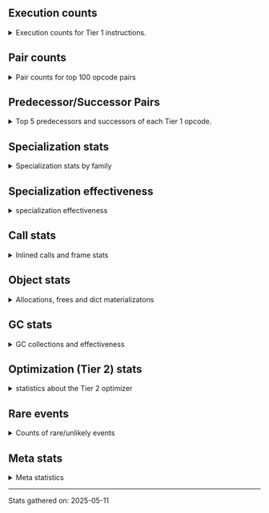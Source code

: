 ## Execution counts

<details>
<summary> Execution counts for Tier 1 instructions. </summary>


The "miss ratio" column shows the percentage of times the instruction
executed that it deoptimized. When this happens, the base unspecialized
instruction is not counted.

<table>
<thead>
<tr>
<th align="left">Name</th>
<th align="right">Base Count</th>
<th align="right">Head Count</th>
<th align="right">Change</th>
</tr>
</thead>
<tbody>
<tr>
<td align="left">STORE_DEREF</td>
<td align="right">1,658,940</td>
<td align="right">114,440</td>
<td align="right">-93.1%</td>
</tr>
<tr>
<td align="left">FOR_ITER_RANGE</td>
<td align="right">30,891,900</td>
<td align="right">2,598,460</td>
<td align="right">-91.6%</td>
</tr>
<tr>
<td align="left">STORE_FAST_LOAD_FAST</td>
<td align="right">2,167,980</td>
<td align="right">201,260</td>
<td align="right">-90.7%</td>
</tr>
<tr>
<td align="left">LIST_APPEND</td>
<td align="right">2,158,080</td>
<td align="right">203,520</td>
<td align="right">-90.6%</td>
</tr>
<tr>
<td align="left">POP_JUMP_IF_TRUE</td>
<td align="right">21,399,420</td>
<td align="right">3,045,600</td>
<td align="right">-85.8%</td>
</tr>
<tr>
<td align="left">CALL_BUILTIN_FAST_WITH_KEYWORDS</td>
<td align="right">1,436,160</td>
<td align="right">223,760</td>
<td align="right">-84.4%</td>
</tr>
<tr>
<td align="left">RETURN_GENERATOR</td>
<td align="right">1,436,220</td>
<td align="right">223,820</td>
<td align="right">-84.4%</td>
</tr>
<tr>
<td align="left">COPY_FREE_VARS</td>
<td align="right">1,436,220</td>
<td align="right">223,820</td>
<td align="right">-84.4%</td>
</tr>
<tr>
<td align="left">SET_FUNCTION_ATTRIBUTE</td>
<td align="right">1,436,220</td>
<td align="right">223,820</td>
<td align="right">-84.4%</td>
</tr>
<tr>
<td align="left">MAKE_FUNCTION</td>
<td align="right">1,436,280</td>
<td align="right">223,880</td>
<td align="right">-84.4%</td>
</tr>
<tr>
<td align="left">BINARY_OP_SUBSCR_LIST_SLICE</td>
<td align="right">2,356,800</td>
<td align="right">371,500</td>
<td align="right">-84.2%</td>
</tr>
<tr>
<td align="left">LOAD_CONST_MORTAL</td>
<td align="right">3,845,940</td>
<td align="right">648,240</td>
<td align="right">-83.1%</td>
</tr>
<tr>
<td align="left">CALL_LEN</td>
<td align="right">35,207,040</td>
<td align="right">8,075,920</td>
<td align="right">-77.1%</td>
</tr>
<tr>
<td align="left">TO_BOOL_BOOL</td>
<td align="right">32,763,900</td>
<td align="right">7,621,220</td>
<td align="right">-76.7%</td>
</tr>
<tr>
<td align="left">LOAD_GLOBAL_BUILTIN</td>
<td align="right">38,777,340</td>
<td align="right">9,333,100</td>
<td align="right">-75.9%</td>
</tr>
<tr>
<td align="left">LOAD_ATTR_METHOD_WITH_VALUES</td>
<td align="right">34,465,080</td>
<td align="right">8,915,460</td>
<td align="right">-74.1%</td>
</tr>
<tr>
<td align="left">CALL_PY_EXACT_ARGS</td>
<td align="right">36,265,260</td>
<td align="right">9,453,300</td>
<td align="right">-73.9%</td>
</tr>
<tr>
<td align="left">BUILD_TUPLE</td>
<td align="right">1,781,880</td>
<td align="right">514,120</td>
<td align="right">-71.1%</td>
</tr>
<tr>
<td align="left">LOAD_ATTR_INSTANCE_VALUE</td>
<td align="right">69,635,760</td>
<td align="right">20,796,280</td>
<td align="right">-70.1%</td>
</tr>
<tr>
<td align="left">BINARY_OP_SUBSCR_LIST_INT</td>
<td align="right">74,944,320</td>
<td align="right">23,808,460</td>
<td align="right">-68.2%</td>
</tr>
<tr>
<td align="left">COMPARE_OP_INT</td>
<td align="right">53,496,000</td>
<td align="right">17,869,780</td>
<td align="right">-66.6%</td>
</tr>
<tr>
<td align="left">COPY</td>
<td align="right">6,593,280</td>
<td align="right">2,203,800</td>
<td align="right">-66.6%</td>
</tr>
<tr>
<td align="left">BINARY_OP_SUBTRACT_INT</td>
<td align="right">3,312,000</td>
<td align="right">1,117,260</td>
<td align="right">-66.3%</td>
</tr>
<tr>
<td align="left">STORE_SUBSCR_LIST_INT</td>
<td align="right">3,476,160</td>
<td align="right">1,281,420</td>
<td align="right">-63.1%</td>
</tr>
<tr>
<td align="left">LOAD_FAST_BORROW</td>
<td align="right">244,876,260</td>
<td align="right">93,140,340</td>
<td align="right">-62.0%</td>
</tr>
<tr>
<td align="left">SWAP</td>
<td align="right">7,183,680</td>
<td align="right">2,794,200</td>
<td align="right">-61.1%</td>
</tr>
<tr>
<td align="left">RETURN_VALUE</td>
<td align="right">43,827,360</td>
<td align="right">18,415,380</td>
<td align="right">-58.0%</td>
</tr>
<tr>
<td align="left">CALL_BUILTIN_CLASS</td>
<td align="right">2,094,780</td>
<td align="right">994,060</td>
<td align="right">-52.5%</td>
</tr>
<tr>
<td align="left">STORE_FAST</td>
<td align="right">99,094,200</td>
<td align="right">50,207,780</td>
<td align="right">-49.3%</td>
</tr>
<tr>
<td align="left">LOAD_FAST_BORROW_LOAD_FAST_BORROW</td>
<td align="right">25,611,180</td>
<td align="right">14,285,940</td>
<td align="right">-44.2%</td>
</tr>
<tr>
<td align="left">LOAD_SMALL_INT</td>
<td align="right">88,636,860</td>
<td align="right">52,963,080</td>
<td align="right">-40.2%</td>
</tr>
<tr>
<td align="left">POP_JUMP_IF_FALSE</td>
<td align="right">71,785,080</td>
<td align="right">44,324,720</td>
<td align="right">-38.3%</td>
</tr>
<tr>
<td align="left">RESUME_CHECK</td>
<td align="right">70,878,540</td>
<td align="right">45,278,980</td>
<td align="right">-36.1%</td>
</tr>
<tr>
<td align="left">CALL_LIST_APPEND</td>
<td align="right">448,320</td>
<td align="right">296,180</td>
<td align="right">-33.9%</td>
</tr>
<tr>
<td align="left">POP_ITER</td>
<td align="right">5,435,700</td>
<td align="right">3,760,360</td>
<td align="right">-30.8%</td>
</tr>
<tr>
<td align="left">LOAD_CONST_IMMORTAL</td>
<td align="right">6,481,680</td>
<td align="right">4,537,440</td>
<td align="right">-30.0%</td>
</tr>
<tr>
<td align="left">LOAD_DEREF</td>
<td align="right">37,844,280</td>
<td align="right">27,981,380</td>
<td align="right">-26.1%</td>
</tr>
<tr>
<td align="left">GET_ITER</td>
<td align="right">5,714,040</td>
<td align="right">4,227,840</td>
<td align="right">-26.0%</td>
</tr>
<tr>
<td align="left">BINARY_OP_SUBSCR_TUPLE_INT</td>
<td align="right">205,500</td>
<td align="right">155,560</td>
<td align="right">-24.3%</td>
</tr>
<tr>
<td align="left">MAKE_CELL</td>
<td align="right">207,420</td>
<td align="right">157,480</td>
<td align="right">-24.1%</td>
</tr>
<tr>
<td align="left">CONTAINS_OP</td>
<td align="right">36,382,380</td>
<td align="right">28,025,540</td>
<td align="right">-23.0%</td>
</tr>
<tr>
<td align="left">CONTAINS_OP_DICT</td>
<td align="right">109,440</td>
<td align="right">88,140</td>
<td align="right">-19.5%</td>
</tr>
<tr>
<td align="left">LOAD_ATTR_METHOD_NO_DICT</td>
<td align="right">874,260</td>
<td align="right">707,560</td>
<td align="right">-19.1%</td>
</tr>
<tr>
<td align="left">FOR_ITER_LIST</td>
<td align="right">42,578,280</td>
<td align="right">34,725,540</td>
<td align="right">-18.4%</td>
</tr>
<tr>
<td align="left">BINARY_OP_SUBSCR_DICT</td>
<td align="right">98,940</td>
<td align="right">84,080</td>
<td align="right">-15.0%</td>
</tr>
<tr>
<td align="left">BINARY_OP_ADD_INT</td>
<td align="right">7,922,880</td>
<td align="right">6,799,740</td>
<td align="right">-14.2%</td>
</tr>
<tr>
<td align="left">POP_JUMP_IF_NOT_NONE</td>
<td align="right">523,260</td>
<td align="right">473,320</td>
<td align="right">-9.5%</td>
</tr>
<tr>
<td align="left">CALL_METHOD_DESCRIPTOR_O</td>
<td align="right">418,680</td>
<td align="right">404,120</td>
<td align="right">-3.5%</td>
</tr>
<tr>
<td align="left">LOAD_GLOBAL_MODULE</td>
<td align="right">7,041,180</td>
<td align="right">6,959,880</td>
<td align="right">-1.2%</td>
</tr>
<tr>
<td align="left">POP_TOP</td>
<td align="right">29,638,740</td>
<td align="right">29,609,620</td>
<td align="right">-0.1%</td>
</tr>
<tr>
<td align="left">JUMP_BACKWARD_NO_JIT</td>
<td align="right">68,010,600</td>
<td align="right"></td>
<td align="right"></td>
</tr>
<tr>
<td align="left">INTERPRETER_EXIT</td>
<td align="right">28,723,560</td>
<td align="right">28,723,560</td>
<td align="right">0.0%</td>
</tr>
<tr>
<td align="left">YIELD_VALUE</td>
<td align="right">27,287,340</td>
<td align="right">27,287,340</td>
<td align="right">0.0%</td>
</tr>
<tr>
<td align="left">BINARY_OP_SUBSCR_GETITEM</td>
<td align="right">6,934,080</td>
<td align="right">6,934,080</td>
<td align="right">0.0%</td>
</tr>
<tr>
<td align="left">JUMP_FORWARD</td>
<td align="right">6,243,900</td>
<td align="right">6,243,900</td>
<td align="right">0.0%</td>
</tr>
<tr>
<td align="left">EXTENDED_ARG</td>
<td align="right">3,382,080</td>
<td align="right">3,382,080</td>
<td align="right">0.0%</td>
</tr>
<tr>
<td align="left">BUILD_LIST</td>
<td align="right">763,260</td>
<td align="right">763,260</td>
<td align="right">0.0%</td>
</tr>
<tr>
<td align="left">STORE_ATTR_INSTANCE_VALUE</td>
<td align="right">708,480</td>
<td align="right">708,480</td>
<td align="right">0.0%</td>
</tr>
<tr>
<td align="left">EXIT_INIT_CHECK</td>
<td align="right">236,160</td>
<td align="right">236,160</td>
<td align="right">0.0%</td>
</tr>
<tr>
<td align="left">CALL_ALLOC_AND_ENTER_INIT</td>
<td align="right">236,160</td>
<td align="right">236,160</td>
<td align="right">0.0%</td>
</tr>
<tr>
<td align="left">LOAD_FAST</td>
<td align="right">215,160</td>
<td align="right">215,160</td>
<td align="right">0.0%</td>
</tr>
<tr>
<td align="left">LOAD_ATTR_CLASS</td>
<td align="right">188,220</td>
<td align="right">188,220</td>
<td align="right">0.0%</td>
</tr>
<tr>
<td align="left">LOAD_FAST_AND_CLEAR</td>
<td align="right">156,480</td>
<td align="right">156,480</td>
<td align="right">0.0%</td>
</tr>
<tr>
<td align="left">CALL_PY_GENERAL</td>
<td align="right">154,620</td>
<td align="right">154,620</td>
<td align="right">0.0%</td>
</tr>
<tr>
<td align="left">STORE_FAST_STORE_FAST</td>
<td align="right">124,920</td>
<td align="right">124,920</td>
<td align="right">0.0%</td>
</tr>
<tr>
<td align="left">UNPACK_SEQUENCE_TWO_TUPLE</td>
<td align="right">124,920</td>
<td align="right">124,920</td>
<td align="right">0.0%</td>
</tr>
<tr>
<td align="left">COMPARE_OP_STR</td>
<td align="right">36,540</td>
<td align="right">36,540</td>
<td align="right">0.0%</td>
</tr>
<tr>
<td align="left">BINARY_OP_SUBSCR_STR_INT</td>
<td align="right">36,480</td>
<td align="right">36,480</td>
<td align="right">0.0%</td>
</tr>
<tr>
<td align="left">CALL_KW_NON_PY</td>
<td align="right">27,840</td>
<td align="right">27,840</td>
<td align="right">0.0%</td>
</tr>
<tr>
<td align="left">BINARY_OP</td>
<td align="right">25,260</td>
<td align="right">25,260</td>
<td align="right">0.0%</td>
</tr>
<tr>
<td align="left">BINARY_SLICE</td>
<td align="right">23,040</td>
<td align="right">23,040</td>
<td align="right">0.0%</td>
</tr>
<tr>
<td align="left">STORE_SUBSCR_DICT</td>
<td align="right">18,240</td>
<td align="right">18,240</td>
<td align="right">0.0%</td>
</tr>
<tr>
<td align="left">CALL_STR_1</td>
<td align="right">11,520</td>
<td align="right">11,520</td>
<td align="right">0.0%</td>
</tr>
<tr>
<td align="left">BINARY_OP_MULTIPLY_INT</td>
<td align="right">7,680</td>
<td align="right">7,680</td>
<td align="right">0.0%</td>
</tr>
<tr>
<td align="left">CALL_METHOD_DESCRIPTOR_FAST</td>
<td align="right">6,180</td>
<td align="right">6,180</td>
<td align="right">0.0%</td>
</tr>
<tr>
<td align="left">PUSH_NULL</td>
<td align="right">1,560</td>
<td align="right">1,560</td>
<td align="right">0.0%</td>
</tr>
<tr>
<td align="left">CALL_NON_PY_GENERAL</td>
<td align="right">1,320</td>
<td align="right">1,320</td>
<td align="right">0.0%</td>
</tr>
<tr>
<td align="left">LOAD_ATTR_MODULE</td>
<td align="right">1,260</td>
<td align="right">1,260</td>
<td align="right">0.0%</td>
</tr>
<tr>
<td align="left">CALL_METHOD_DESCRIPTOR_FAST_WITH_KEYWORDS</td>
<td align="right">1,020</td>
<td align="right">1,020</td>
<td align="right">0.0%</td>
</tr>
<tr>
<td align="left">CALL_METHOD_DESCRIPTOR_NOARGS</td>
<td align="right">1,020</td>
<td align="right">1,020</td>
<td align="right">0.0%</td>
</tr>
<tr>
<td align="left">BUILD_MAP</td>
<td align="right">960</td>
<td align="right">960</td>
<td align="right">0.0%</td>
</tr>
<tr>
<td align="left">CALL_KW_PY</td>
<td align="right">960</td>
<td align="right">960</td>
<td align="right">0.0%</td>
</tr>
<tr>
<td align="left">LOAD_ATTR_METHOD_LAZY_DICT</td>
<td align="right">960</td>
<td align="right">960</td>
<td align="right">0.0%</td>
</tr>
<tr>
<td align="left">LOAD_ATTR</td>
<td align="right">420</td>
<td align="right">420</td>
<td align="right">0.0%</td>
</tr>
<tr>
<td align="left">CALL</td>
<td align="right">380</td>
<td align="right">380</td>
<td align="right">0.0%</td>
</tr>
<tr>
<td align="left">LOAD_GLOBAL</td>
<td align="right">200</td>
<td align="right">200</td>
<td align="right">0.0%</td>
</tr>
<tr>
<td align="left">CALL_FUNCTION_EX</td>
<td align="right">120</td>
<td align="right">120</td>
<td align="right">0.0%</td>
</tr>
<tr>
<td align="left">TO_BOOL</td>
<td align="right">100</td>
<td align="right">100</td>
<td align="right">0.0%</td>
</tr>
<tr>
<td align="left">NOP</td>
<td align="right">60</td>
<td align="right">60</td>
<td align="right">0.0%</td>
</tr>
<tr>
<td align="left">CALL_INTRINSIC_1</td>
<td align="right">60</td>
<td align="right">60</td>
<td align="right">0.0%</td>
</tr>
<tr>
<td align="left">FOR_ITER</td>
<td align="right">60</td>
<td align="right">60</td>
<td align="right">0.0%</td>
</tr>
<tr>
<td align="left">IS_OP</td>
<td align="right">60</td>
<td align="right">60</td>
<td align="right">0.0%</td>
</tr>
<tr>
<td align="left">LIST_EXTEND</td>
<td align="right">60</td>
<td align="right">60</td>
<td align="right">0.0%</td>
</tr>
<tr>
<td align="left">LOAD_FAST_CHECK</td>
<td align="right">60</td>
<td align="right">60</td>
<td align="right">0.0%</td>
</tr>
<tr>
<td align="left">LOAD_FAST_LOAD_FAST</td>
<td align="right">60</td>
<td align="right">60</td>
<td align="right">0.0%</td>
</tr>
<tr>
<td align="left">BINARY_OP_SUBTRACT_FLOAT</td>
<td align="right">60</td>
<td align="right">60</td>
<td align="right">0.0%</td>
</tr>
<tr>
<td align="left">UNPACK_SEQUENCE</td>
<td align="right">40</td>
<td align="right">40</td>
<td align="right">0.0%</td>
</tr>
<tr>
<td align="left">COMPARE_OP</td>
<td align="right">20</td>
<td align="right">20</td>
<td align="right">0.0%</td>
</tr>
<tr>
<td align="left">JUMP_BACKWARD_JIT</td>
<td align="right"></td>
<td align="right">33,264,360</td>
<td align="right"></td>
</tr>
<tr>
<td align="left">ENTER_EXECUTOR</td>
<td align="right"></td>
<td align="right">4,853,700</td>
<td align="right"></td>
</tr>
<tr>
<td align="left">NOT_TAKEN</td>
<td align="right"></td>
<td align="right">1,415,200</td>
<td align="right"></td>
</tr>
</tbody>
</table>


</details>

## Pair counts

<details>
<summary> Pair counts for top 100 opcode pairs </summary>


Pairs of specialized operations that deoptimize and are then followed by
the corresponding unspecialized instruction are not counted as pairs.

Not included in comparative output.


</details>

## Predecessor/Successor Pairs

<details>
<summary> Top 5 predecessors and successors of each Tier 1 opcode. </summary>


This does not include the unspecialized instructions that occur after a
specialized instruction deoptimizes.

Not included in comparative output.


</details>

## Specialization stats

<details>
<summary> Specialization stats by family </summary>

### BINARY_OP

<details>
<summary> specialization stats for BINARY_OP family </summary>

<table>
<thead>
<tr>
<th align="left">Kind</th>
<th align="right">Base Count</th>
<th align="right">Base Ratio</th>
<th align="right">Head Count</th>
<th align="right">Head Ratio</th>
<th align="right">Change</th>
</tr>
</thead>
<tbody>
<tr>
<td align="left">
hit
<details>
<summary>ⓘ</summary>

Specialized instructions that complete.
</details>
</td>
<td align="right">170,763,060</td>
<td align="right">100.0%</td>
<td align="right">63,123,360</td>
<td align="right">100.0%</td>
<td align="right">-63.0%</td>
</tr>
<tr>
<td align="left">
deferred
<details>
<summary>ⓘ</summary>

Lists the number of "deferred" (i.e. not specialized) instructions executed.
</details>
</td>
<td align="right">24,960</td>
<td align="right">0.0%</td>
<td align="right">24,960</td>
<td align="right">0.0%</td>
<td align="right">0.0%</td>
</tr>
</tbody>
</table>

<table>
<thead>
<tr>
<th align="left">Success</th>
<th align="right">Base Count</th>
<th align="right">Base Ratio</th>
<th align="right">Head Count</th>
<th align="right">Head Ratio</th>
<th align="right">Change</th>
</tr>
</thead>
<tbody>
<tr>
<td align="left">Success</td>
<td align="right">60</td>
<td align="right">20.0%</td>
<td align="right">60</td>
<td align="right">20.0%</td>
<td align="right">0.0%</td>
</tr>
<tr>
<td align="left">Failure</td>
<td align="right">240</td>
<td align="right">80.0%</td>
<td align="right">240</td>
<td align="right">80.0%</td>
<td align="right">0.0%</td>
</tr>
</tbody>
</table>

<table>
<thead>
<tr>
<th align="left">Failure kind</th>
<th align="right">Base Count</th>
<th align="right">Base Ratio</th>
<th align="right">Head Count</th>
<th align="right">Head Ratio</th>
<th align="right">Change</th>
</tr>
</thead>
<tbody>
<tr>
<td align="left">multiply different types</td>
<td align="right">160</td>
<td align="right">66.7%</td>
<td align="right">160</td>
<td align="right">66.7%</td>
<td align="right">0.0%</td>
</tr>
<tr>
<td align="left">remainder</td>
<td align="right">80</td>
<td align="right">33.3%</td>
<td align="right">80</td>
<td align="right">33.3%</td>
<td align="right">0.0%</td>
</tr>
</tbody>
</table>


</details>

### BINARY_SLICE

<details>
<summary> specialization stats for BINARY_SLICE family </summary>

<table>
<thead>
<tr>
<th align="left">Kind</th>
<th align="right">Base Count</th>
<th align="right">Base Ratio</th>
<th align="right">Head Count</th>
<th align="right">Head Ratio</th>
<th align="right">Change</th>
</tr>
</thead>
<tbody>
<tr>
<td align="left">
deferred
<details>
<summary>ⓘ</summary>

Lists the number of "deferred" (i.e. not specialized) instructions executed.
</details>
</td>
<td align="right">23,040</td>
<td align="right">100.0%</td>
<td align="right">23,040</td>
<td align="right">100.0%</td>
<td align="right">0.0%</td>
</tr>
</tbody>
</table>


</details>

### CALL

<details>
<summary> specialization stats for CALL family </summary>

<table>
<thead>
<tr>
<th align="left">Kind</th>
<th align="right">Base Count</th>
<th align="right">Base Ratio</th>
<th align="right">Head Count</th>
<th align="right">Head Ratio</th>
<th align="right">Change</th>
</tr>
</thead>
<tbody>
<tr>
<td align="left">
hit
<details>
<summary>ⓘ</summary>

Specialized instructions that complete.
</details>
</td>
<td align="right">76,126,140</td>
<td align="right">100.0%</td>
<td align="right">19,703,240</td>
<td align="right">100.0%</td>
<td align="right">-74.1%</td>
</tr>
</tbody>
</table>

<table>
<thead>
<tr>
<th align="left">Success</th>
<th align="right">Base Count</th>
<th align="right">Base Ratio</th>
<th align="right">Head Count</th>
<th align="right">Head Ratio</th>
<th align="right">Change</th>
</tr>
</thead>
<tbody>
<tr>
<td align="left">Success</td>
<td align="right">380</td>
<td align="right">100.0%</td>
<td align="right">380</td>
<td align="right">100.0%</td>
<td align="right">0.0%</td>
</tr>
<tr>
<td align="left">Failure</td>
<td align="right">0</td>
<td align="right">0.0%</td>
<td align="right">0</td>
<td align="right">0.0%</td>
<td align="right"></td>
</tr>
</tbody>
</table>


</details>

### COMPARE_OP

<details>
<summary> specialization stats for COMPARE_OP family </summary>

<table>
<thead>
<tr>
<th align="left">Kind</th>
<th align="right">Base Count</th>
<th align="right">Base Ratio</th>
<th align="right">Head Count</th>
<th align="right">Head Ratio</th>
<th align="right">Change</th>
</tr>
</thead>
<tbody>
<tr>
<td align="left">
hit
<details>
<summary>ⓘ</summary>

Specialized instructions that complete.
</details>
</td>
<td align="right">53,532,540</td>
<td align="right">100.0%</td>
<td align="right">17,906,320</td>
<td align="right">100.0%</td>
<td align="right">-66.6%</td>
</tr>
</tbody>
</table>

<table>
<thead>
<tr>
<th align="left">Success</th>
<th align="right">Base Count</th>
<th align="right">Base Ratio</th>
<th align="right">Head Count</th>
<th align="right">Head Ratio</th>
<th align="right">Change</th>
</tr>
</thead>
<tbody>
<tr>
<td align="left">Success</td>
<td align="right">20</td>
<td align="right">100.0%</td>
<td align="right">20</td>
<td align="right">100.0%</td>
<td align="right">0.0%</td>
</tr>
<tr>
<td align="left">Failure</td>
<td align="right">0</td>
<td align="right">0.0%</td>
<td align="right">0</td>
<td align="right">0.0%</td>
<td align="right"></td>
</tr>
</tbody>
</table>


</details>

### CONTAINS_OP

<details>
<summary> specialization stats for CONTAINS_OP family </summary>

<table>
<thead>
<tr>
<th align="left">Kind</th>
<th align="right">Base Count</th>
<th align="right">Base Ratio</th>
<th align="right">Head Count</th>
<th align="right">Head Ratio</th>
<th align="right">Change</th>
</tr>
</thead>
<tbody>
<tr>
<td align="left">
deferred
<details>
<summary>ⓘ</summary>

Lists the number of "deferred" (i.e. not specialized) instructions executed.
</details>
</td>
<td align="right">36,373,440</td>
<td align="right">99.7%</td>
<td align="right">28,018,660</td>
<td align="right">99.7%</td>
<td align="right">-23.0%</td>
</tr>
<tr>
<td align="left">
hit
<details>
<summary>ⓘ</summary>

Specialized instructions that complete.
</details>
</td>
<td align="right">109,440</td>
<td align="right">0.3%</td>
<td align="right">88,140</td>
<td align="right">0.3%</td>
<td align="right">-19.5%</td>
</tr>
</tbody>
</table>

<table>
<thead>
<tr>
<th align="left">Success</th>
<th align="right">Base Count</th>
<th align="right">Base Ratio</th>
<th align="right">Head Count</th>
<th align="right">Head Ratio</th>
<th align="right">Change</th>
</tr>
</thead>
<tbody>
<tr>
<td align="left">Failure</td>
<td align="right">8,940</td>
<td align="right">100.0%</td>
<td align="right">6,880</td>
<td align="right">100.0%</td>
<td align="right">-23.0%</td>
</tr>
<tr>
<td align="left">Success</td>
<td align="right">0</td>
<td align="right">0.0%</td>
<td align="right">0</td>
<td align="right">0.0%</td>
<td align="right"></td>
</tr>
</tbody>
</table>

<table>
<thead>
<tr>
<th align="left">Failure kind</th>
<th align="right">Base Count</th>
<th align="right">Base Ratio</th>
<th align="right">Head Count</th>
<th align="right">Head Ratio</th>
<th align="right">Change</th>
</tr>
</thead>
<tbody>
<tr>
<td align="left">list</td>
<td align="right">8,940</td>
<td align="right">100.0%</td>
<td align="right">6,880</td>
<td align="right">100.0%</td>
<td align="right">-23.0%</td>
</tr>
</tbody>
</table>


</details>

### FOR_ITER

<details>
<summary> specialization stats for FOR_ITER family </summary>

<table>
<thead>
<tr>
<th align="left">Kind</th>
<th align="right">Base Count</th>
<th align="right">Base Ratio</th>
<th align="right">Head Count</th>
<th align="right">Head Ratio</th>
<th align="right">Change</th>
</tr>
</thead>
<tbody>
<tr>
<td align="left">
hit
<details>
<summary>ⓘ</summary>

Specialized instructions that complete.
</details>
</td>
<td align="right">73,368,420</td>
<td align="right">99.9%</td>
<td align="right">37,222,240</td>
<td align="right">99.7%</td>
<td align="right">-49.3%</td>
</tr>
<tr>
<td align="left">
deferred
<details>
<summary>ⓘ</summary>

Lists the number of "deferred" (i.e. not specialized) instructions executed.
</details>
</td>
<td align="right">60</td>
<td align="right">0.0%</td>
<td align="right">60</td>
<td align="right">0.0%</td>
<td align="right">0.0%</td>
</tr>
<tr>
<td align="left">
miss
<details>
<summary>ⓘ</summary>

Specialized instructions that deopt.
</details>
</td>
<td align="right">101,760</td>
<td align="right">0.1%</td>
<td align="right">101,760</td>
<td align="right">0.3%</td>
<td align="right">0.0%</td>
</tr>
</tbody>
</table>

<table>
<thead>
<tr>
<th align="left">Success</th>
<th align="right">Base Count</th>
<th align="right">Base Ratio</th>
<th align="right">Head Count</th>
<th align="right">Head Ratio</th>
<th align="right">Change</th>
</tr>
</thead>
<tbody>
<tr>
<td align="left">Success</td>
<td align="right">1,920</td>
<td align="right">100.0%</td>
<td align="right">1,920</td>
<td align="right">100.0%</td>
<td align="right">0.0%</td>
</tr>
<tr>
<td align="left">Failure</td>
<td align="right">0</td>
<td align="right">0.0%</td>
<td align="right">0</td>
<td align="right">0.0%</td>
<td align="right"></td>
</tr>
</tbody>
</table>


</details>

### GET_ITER

<details>
<summary> specialization stats for GET_ITER family </summary>

<table>
<thead>
<tr>
<th align="left">Failure kind</th>
<th align="right">Base Count</th>
<th align="right">Base Ratio</th>
<th align="right">Head Count</th>
<th align="right">Head Ratio</th>
<th align="right">Change</th>
</tr>
</thead>
<tbody>
<tr>
<td align="left">list</td>
<td align="right">3,569,340</td>
<td align="right">3,569,340 / 0 !!</td>
<td align="right">3,569,340</td>
<td align="right">3,569,340 / 0 !!</td>
<td align="right">0.0%</td>
</tr>
<tr>
<td align="left">other</td>
<td align="right">1,988,220</td>
<td align="right">1,988,220 / 0 !!</td>
<td align="right">1,988,220</td>
<td align="right">1,988,220 / 0 !!</td>
<td align="right">0.0%</td>
</tr>
<tr>
<td align="left">self</td>
<td align="right">156,480</td>
<td align="right">156,480 / 0 !!</td>
<td align="right">156,480</td>
<td align="right">156,480 / 0 !!</td>
<td align="right">0.0%</td>
</tr>
</tbody>
</table>


</details>

### LOAD_ATTR

<details>
<summary> specialization stats for LOAD_ATTR family </summary>

<table>
<thead>
<tr>
<th align="left">Kind</th>
<th align="right">Base Count</th>
<th align="right">Base Ratio</th>
<th align="right">Head Count</th>
<th align="right">Head Ratio</th>
<th align="right">Change</th>
</tr>
</thead>
<tbody>
<tr>
<td align="left">
hit
<details>
<summary>ⓘ</summary>

Specialized instructions that complete.
</details>
</td>
<td align="right">105,165,540</td>
<td align="right">100.0%</td>
<td align="right">30,609,740</td>
<td align="right">100.0%</td>
<td align="right">-70.9%</td>
</tr>
<tr>
<td align="left">
deferred
<details>
<summary>ⓘ</summary>

Lists the number of "deferred" (i.e. not specialized) instructions executed.
</details>
</td>
<td align="right">60</td>
<td align="right">0.0%</td>
<td align="right">60</td>
<td align="right">0.0%</td>
<td align="right">0.0%</td>
</tr>
</tbody>
</table>

<table>
<thead>
<tr>
<th align="left">Success</th>
<th align="right">Base Count</th>
<th align="right">Base Ratio</th>
<th align="right">Head Count</th>
<th align="right">Head Ratio</th>
<th align="right">Change</th>
</tr>
</thead>
<tbody>
<tr>
<td align="left">Success</td>
<td align="right">340</td>
<td align="right">94.4%</td>
<td align="right">340</td>
<td align="right">94.4%</td>
<td align="right">0.0%</td>
</tr>
<tr>
<td align="left">Failure</td>
<td align="right">20</td>
<td align="right">5.6%</td>
<td align="right">20</td>
<td align="right">5.6%</td>
<td align="right">0.0%</td>
</tr>
</tbody>
</table>


</details>

### LOAD_GLOBAL

<details>
<summary> specialization stats for LOAD_GLOBAL family </summary>

<table>
<thead>
<tr>
<th align="left">Kind</th>
<th align="right">Base Count</th>
<th align="right">Base Ratio</th>
<th align="right">Head Count</th>
<th align="right">Head Ratio</th>
<th align="right">Change</th>
</tr>
</thead>
<tbody>
<tr>
<td align="left">
hit
<details>
<summary>ⓘ</summary>

Specialized instructions that complete.
</details>
</td>
<td align="right">45,818,520</td>
<td align="right">100.0%</td>
<td align="right">16,292,980</td>
<td align="right">100.0%</td>
<td align="right">-64.4%</td>
</tr>
</tbody>
</table>

<table>
<thead>
<tr>
<th align="left">Success</th>
<th align="right">Base Count</th>
<th align="right">Base Ratio</th>
<th align="right">Head Count</th>
<th align="right">Head Ratio</th>
<th align="right">Change</th>
</tr>
</thead>
<tbody>
<tr>
<td align="left">Success</td>
<td align="right">200</td>
<td align="right">100.0%</td>
<td align="right">200</td>
<td align="right">100.0%</td>
<td align="right">0.0%</td>
</tr>
<tr>
<td align="left">Failure</td>
<td align="right">0</td>
<td align="right">0.0%</td>
<td align="right">0</td>
<td align="right">0.0%</td>
<td align="right"></td>
</tr>
</tbody>
</table>


</details>

### STORE_ATTR

<details>
<summary> specialization stats for STORE_ATTR family </summary>

<table>
<thead>
<tr>
<th align="left">Kind</th>
<th align="right">Base Count</th>
<th align="right">Base Ratio</th>
<th align="right">Head Count</th>
<th align="right">Head Ratio</th>
<th align="right">Change</th>
</tr>
</thead>
<tbody>
<tr>
<td align="left">
hit
<details>
<summary>ⓘ</summary>

Specialized instructions that complete.
</details>
</td>
<td align="right">708,480</td>
<td align="right">100.0%</td>
<td align="right">708,480</td>
<td align="right">100.0%</td>
<td align="right">0.0%</td>
</tr>
</tbody>
</table>


</details>

### STORE_SUBSCR

<details>
<summary> specialization stats for STORE_SUBSCR family </summary>

<table>
<thead>
<tr>
<th align="left">Kind</th>
<th align="right">Base Count</th>
<th align="right">Base Ratio</th>
<th align="right">Head Count</th>
<th align="right">Head Ratio</th>
<th align="right">Change</th>
</tr>
</thead>
<tbody>
<tr>
<td align="left">
hit
<details>
<summary>ⓘ</summary>

Specialized instructions that complete.
</details>
</td>
<td align="right">3,494,400</td>
<td align="right">100.0%</td>
<td align="right">1,299,660</td>
<td align="right">100.0%</td>
<td align="right">-62.8%</td>
</tr>
</tbody>
</table>


</details>

### TO_BOOL

<details>
<summary> specialization stats for TO_BOOL family </summary>

<table>
<thead>
<tr>
<th align="left">Kind</th>
<th align="right">Base Count</th>
<th align="right">Base Ratio</th>
<th align="right">Head Count</th>
<th align="right">Head Ratio</th>
<th align="right">Change</th>
</tr>
</thead>
<tbody>
<tr>
<td align="left">
hit
<details>
<summary>ⓘ</summary>

Specialized instructions that complete.
</details>
</td>
<td align="right">32,763,900</td>
<td align="right">100.0%</td>
<td align="right">7,621,220</td>
<td align="right">100.0%</td>
<td align="right">-76.7%</td>
</tr>
<tr>
<td align="left">
deferred
<details>
<summary>ⓘ</summary>

Lists the number of "deferred" (i.e. not specialized) instructions executed.
</details>
</td>
<td align="right">60</td>
<td align="right">0.0%</td>
<td align="right">60</td>
<td align="right">0.0%</td>
<td align="right">0.0%</td>
</tr>
</tbody>
</table>

<table>
<thead>
<tr>
<th align="left">Success</th>
<th align="right">Base Count</th>
<th align="right">Base Ratio</th>
<th align="right">Head Count</th>
<th align="right">Head Ratio</th>
<th align="right">Change</th>
</tr>
</thead>
<tbody>
<tr>
<td align="left">Success</td>
<td align="right">20</td>
<td align="right">50.0%</td>
<td align="right">20</td>
<td align="right">50.0%</td>
<td align="right">0.0%</td>
</tr>
<tr>
<td align="left">Failure</td>
<td align="right">20</td>
<td align="right">50.0%</td>
<td align="right">20</td>
<td align="right">50.0%</td>
<td align="right">0.0%</td>
</tr>
</tbody>
</table>

<table>
<thead>
<tr>
<th align="left">Failure kind</th>
<th align="right">Base Count</th>
<th align="right">Base Ratio</th>
<th align="right">Head Count</th>
<th align="right">Head Ratio</th>
<th align="right">Change</th>
</tr>
</thead>
<tbody>
<tr>
<td align="left">sequence</td>
<td align="right">20</td>
<td align="right">100.0%</td>
<td align="right">20</td>
<td align="right">100.0%</td>
<td align="right">0.0%</td>
</tr>
</tbody>
</table>


</details>

### UNPACK_SEQUENCE

<details>
<summary> specialization stats for UNPACK_SEQUENCE family </summary>

<table>
<thead>
<tr>
<th align="left">Kind</th>
<th align="right">Base Count</th>
<th align="right">Base Ratio</th>
<th align="right">Head Count</th>
<th align="right">Head Ratio</th>
<th align="right">Change</th>
</tr>
</thead>
<tbody>
<tr>
<td align="left">
hit
<details>
<summary>ⓘ</summary>

Specialized instructions that complete.
</details>
</td>
<td align="right">124,920</td>
<td align="right">100.0%</td>
<td align="right">124,920</td>
<td align="right">100.0%</td>
<td align="right">0.0%</td>
</tr>
</tbody>
</table>

<table>
<thead>
<tr>
<th align="left">Success</th>
<th align="right">Base Count</th>
<th align="right">Base Ratio</th>
<th align="right">Head Count</th>
<th align="right">Head Ratio</th>
<th align="right">Change</th>
</tr>
</thead>
<tbody>
<tr>
<td align="left">Success</td>
<td align="right">40</td>
<td align="right">100.0%</td>
<td align="right">40</td>
<td align="right">100.0%</td>
<td align="right">0.0%</td>
</tr>
<tr>
<td align="left">Failure</td>
<td align="right">0</td>
<td align="right">0.0%</td>
<td align="right">0</td>
<td align="right">0.0%</td>
<td align="right"></td>
</tr>
</tbody>
</table>


</details>


</details>

## Specialization effectiveness

<details>
<summary> specialization effectiveness </summary>


All entries are execution counts. Should add up to the total number of
Tier 1 instructions executed.

<table>
<thead>
<tr>
<th align="left">Instructions</th>
<th align="right">Base Count</th>
<th align="right">Base Ratio</th>
<th align="right">Head Count</th>
<th align="right">Head Ratio</th>
<th align="right">Change</th>
</tr>
</thead>
<tbody>
<tr>
<td align="left">
Specialized hits
<details>
<summary>ⓘ</summary>

Specialized instructions, e.g. `LOAD_ATTR_MODULE` that complete.
</details>
</td>
<td align="right">636,432,540</td>
<td align="right">44.1%</td>
<td align="right">254,805,600</td>
<td align="right">36.1%</td>
<td align="right">-60.0%</td>
</tr>
<tr>
<td align="left">
Basic
<details>
<summary>ⓘ</summary>

Instructions that are not and cannot be specialized, e.g. `LOAD_FAST`.
</details>
</td>
<td align="right">763,304,400</td>
<td align="right">52.9%</td>
<td align="right">418,696,440</td>
<td align="right">59.3%</td>
<td align="right">-45.1%</td>
</tr>
<tr>
<td align="left">
Not specialized
<details>
<summary>ⓘ</summary>

Instructions that could be specialized but aren't, e.g. `LOAD_ATTR`, `BINARY_SLICE`.
</details>
</td>
<td align="right">42,145,940</td>
<td align="right">2.9%</td>
<td align="right">32,302,900</td>
<td align="right">4.6%</td>
<td align="right">-23.4%</td>
</tr>
<tr>
<td align="left">
Specialized misses
<details>
<summary>ⓘ</summary>

Specialized instructions, e.g. `LOAD_ATTR_MODULE` that deopt.
</details>
</td>
<td align="right">101,760</td>
<td align="right">0.0%</td>
<td align="right">101,760</td>
<td align="right">0.0%</td>
<td align="right">0.0%</td>
</tr>
</tbody>
</table>

### Deferred by instruction

<details>
<summary> Breakdown of deferred (not specialized) instruction counts by family </summary>

<table>
<thead>
<tr>
<th align="left">Name</th>
<th align="right">Base Count</th>
<th align="right">Base Ratio</th>
<th align="right">Head Count</th>
<th align="right">Head Ratio</th>
<th align="right">Change</th>
</tr>
</thead>
<tbody>
<tr>
<td align="left">CONTAINS_OP</td>
<td align="right">36,373,440</td>
<td align="right">99.9%</td>
<td align="right">28,018,660</td>
<td align="right">99.8%</td>
<td align="right">-23.0%</td>
</tr>
<tr>
<td align="left">BINARY_OP</td>
<td align="right">24,960</td>
<td align="right">0.1%</td>
<td align="right">24,960</td>
<td align="right">0.1%</td>
<td align="right">0.0%</td>
</tr>
<tr>
<td align="left">BINARY_SLICE</td>
<td align="right">23,040</td>
<td align="right">0.1%</td>
<td align="right">23,040</td>
<td align="right">0.1%</td>
<td align="right">0.0%</td>
</tr>
<tr>
<td align="left">TO_BOOL</td>
<td align="right">60</td>
<td align="right">0.0%</td>
<td align="right">60</td>
<td align="right">0.0%</td>
<td align="right">0.0%</td>
</tr>
<tr>
<td align="left">FOR_ITER</td>
<td align="right">60</td>
<td align="right">0.0%</td>
<td align="right">60</td>
<td align="right">0.0%</td>
<td align="right">0.0%</td>
</tr>
<tr>
<td align="left">LOAD_ATTR</td>
<td align="right">60</td>
<td align="right">0.0%</td>
<td align="right">60</td>
<td align="right">0.0%</td>
<td align="right">0.0%</td>
</tr>
<tr>
<td align="left">STORE_SLICE</td>
<td align="right">0</td>
<td align="right">0.0%</td>
<td align="right">0</td>
<td align="right">0.0%</td>
<td align="right"></td>
</tr>
<tr>
<td align="left">GET_ITER</td>
<td align="right">0</td>
<td align="right">0.0%</td>
<td align="right">0</td>
<td align="right">0.0%</td>
<td align="right"></td>
</tr>
<tr>
<td align="left">CACHE</td>
<td align="right">0</td>
<td align="right">0.0%</td>
<td align="right">0</td>
<td align="right">0.0%</td>
<td align="right"></td>
</tr>
<tr>
<td align="left">CALL_FUNCTION_EX</td>
<td align="right">0</td>
<td align="right">0.0%</td>
<td align="right">0</td>
<td align="right">0.0%</td>
<td align="right"></td>
</tr>
</tbody>
</table>


</details>

### Misses by instruction

<details>
<summary> Breakdown of misses (specialized deopts) instruction counts by family </summary>

<table>
<thead>
<tr>
<th align="left">Name</th>
<th align="right">Base Count</th>
<th align="right">Base Ratio</th>
<th align="right">Head Count</th>
<th align="right">Head Ratio</th>
<th align="right">Change</th>
</tr>
</thead>
<tbody>
<tr>
<td align="left">FOR_ITER_LIST</td>
<td align="right">50,880</td>
<td align="right">50.0%</td>
<td align="right">50,880</td>
<td align="right">50.0%</td>
<td align="right">0.0%</td>
</tr>
<tr>
<td align="left">FOR_ITER_RANGE</td>
<td align="right">50,880</td>
<td align="right">50.0%</td>
<td align="right">50,880</td>
<td align="right">50.0%</td>
<td align="right">0.0%</td>
</tr>
<tr>
<td align="left">CACHE</td>
<td align="right">0</td>
<td align="right">0.0%</td>
<td align="right">0</td>
<td align="right">0.0%</td>
<td align="right"></td>
</tr>
<tr>
<td align="left">CALL_FUNCTION_EX</td>
<td align="right">0</td>
<td align="right">0.0%</td>
<td align="right">0</td>
<td align="right">0.0%</td>
<td align="right"></td>
</tr>
<tr>
<td align="left">EXIT_INIT_CHECK</td>
<td align="right">0</td>
<td align="right">0.0%</td>
<td align="right">0</td>
<td align="right">0.0%</td>
<td align="right"></td>
</tr>
<tr>
<td align="left">INTERPRETER_EXIT</td>
<td align="right">0</td>
<td align="right">0.0%</td>
<td align="right">0</td>
<td align="right">0.0%</td>
<td align="right"></td>
</tr>
<tr>
<td align="left">MAKE_FUNCTION</td>
<td align="right">0</td>
<td align="right">0.0%</td>
<td align="right">0</td>
<td align="right">0.0%</td>
<td align="right"></td>
</tr>
<tr>
<td align="left">NOP</td>
<td align="right">0</td>
<td align="right">0.0%</td>
<td align="right">0</td>
<td align="right">0.0%</td>
<td align="right"></td>
</tr>
<tr>
<td align="left">POP_ITER</td>
<td align="right">0</td>
<td align="right">0.0%</td>
<td align="right">0</td>
<td align="right">0.0%</td>
<td align="right"></td>
</tr>
<tr>
<td align="left">POP_TOP</td>
<td align="right">0</td>
<td align="right">0.0%</td>
<td align="right"></td>
<td align="right"></td>
<td align="right"></td>
</tr>
<tr>
<td align="left">NOT_TAKEN</td>
<td align="right"></td>
<td align="right"></td>
<td align="right">0</td>
<td align="right">0.0%</td>
<td align="right"></td>
</tr>
</tbody>
</table>


</details>


</details>

## Call stats

<details>
<summary> Inlined calls and frame stats </summary>


This shows what fraction of calls to Python functions are inlined (i.e.
not having a call at the C level) and for those that are not, where the
call comes from.  The various categories overlap.

Also includes the count of frame objects created.

<table>
<thead>
<tr>
<th align="left"></th>
<th align="right">Base Count</th>
<th align="right">Base Ratio</th>
<th align="right">Head Count</th>
<th align="right">Head Ratio</th>
<th align="right">Change</th>
</tr>
</thead>
<tbody>
<tr>
<td align="left">Calls to PyEval_EvalDefault</td>
<td align="right">28,723,620</td>
<td align="right">39.7%</td>
<td align="right">28,723,620</td>
<td align="right">39.7%</td>
<td align="right">0.0%</td>
</tr>
<tr>
<td align="left">Calls to Python functions inlined</td>
<td align="right">43,591,140</td>
<td align="right">60.3%</td>
<td align="right">43,591,140</td>
<td align="right">60.3%</td>
<td align="right">0.0%</td>
</tr>
<tr>
<td align="left">Calls via PyEval_EvalFrame (total)</td>
<td align="right">28,723,620</td>
<td align="right">39.7%</td>
<td align="right">28,723,620</td>
<td align="right">39.7%</td>
<td align="right">0.0%</td>
</tr>
<tr>
<td align="left">Calls via PyEval_EvalFrame (vector)</td>
<td align="right">60</td>
<td align="right">0.0%</td>
<td align="right">60</td>
<td align="right">0.0%</td>
<td align="right">0.0%</td>
</tr>
<tr>
<td align="left">Calls via PyEval_EvalFrame (generator)</td>
<td align="right">28,723,560</td>
<td align="right">39.7%</td>
<td align="right">28,723,560</td>
<td align="right">39.7%</td>
<td align="right">0.0%</td>
</tr>
<tr>
<td align="left">Calls via PyEval_EvalFrame (legacy)</td>
<td align="right">0</td>
<td align="right">0.0%</td>
<td align="right">0</td>
<td align="right">0.0%</td>
<td align="right"></td>
</tr>
<tr>
<td align="left">Calls via PyEval_EvalFrame (function vectorcall)</td>
<td align="right">60</td>
<td align="right">0.0%</td>
<td align="right">60</td>
<td align="right">0.0%</td>
<td align="right">0.0%</td>
</tr>
<tr>
<td align="left">Calls via PyEval_EvalFrame (build class)</td>
<td align="right">0</td>
<td align="right">0.0%</td>
<td align="right">0</td>
<td align="right">0.0%</td>
<td align="right"></td>
</tr>
<tr>
<td align="left">Calls via PyEval_EvalFrame (slot)</td>
<td align="right">0</td>
<td align="right">0.0%</td>
<td align="right">0</td>
<td align="right">0.0%</td>
<td align="right"></td>
</tr>
<tr>
<td align="left">Calls via PyEval_EvalFrame (function ex)</td>
<td align="right">60</td>
<td align="right">0.0%</td>
<td align="right">60</td>
<td align="right">0.0%</td>
<td align="right">0.0%</td>
</tr>
<tr>
<td align="left">Calls via PyEval_EvalFrame (api)</td>
<td align="right">0</td>
<td align="right">0.0%</td>
<td align="right">0</td>
<td align="right">0.0%</td>
<td align="right"></td>
</tr>
<tr>
<td align="left">Calls via PyEval_EvalFrame (method)</td>
<td align="right">0</td>
<td align="right">0.0%</td>
<td align="right">0</td>
<td align="right">0.0%</td>
<td align="right"></td>
</tr>
<tr>
<td align="left">Frame objects created</td>
<td align="right">0</td>
<td align="right">0.0%</td>
<td align="right">0</td>
<td align="right">0.0%</td>
<td align="right"></td>
</tr>
<tr>
<td align="left">Frames pushed</td>
<td align="right">43,827,360</td>
<td align="right">60.6%</td>
<td align="right">43,827,360</td>
<td align="right">60.6%</td>
<td align="right">0.0%</td>
</tr>
</tbody>
</table>


</details>

## Object stats

<details>
<summary> Allocations, frees and dict materializatons </summary>


Below, "allocations" means "allocations that are not from a freelist".
Total allocations = "Allocations from freelist" + "Allocations".

"Inline values" is the number of values arrays inlined into objects.

The cache hit/miss numbers are for the MRO cache, split into dunder and
other names.

<table>
<thead>
<tr>
<th align="left"></th>
<th align="right">Base Count</th>
<th align="right">Base Ratio</th>
<th align="right">Head Count</th>
<th align="right">Head Ratio</th>
<th align="right">Change</th>
</tr>
</thead>
<tbody>
<tr>
<td align="left">Method cache dunder misses</td>
<td align="right">2</td>
<td align="right"></td>
<td align="right">4</td>
<td align="right"></td>
<td align="right">100.0%</td>
</tr>
<tr>
<td align="left">Allocations to 4 kbytes</td>
<td align="right">960</td>
<td align="right">0.0%</td>
<td align="right">1,200</td>
<td align="right">0.0%</td>
<td align="right">25.0%</td>
</tr>
<tr>
<td align="left">Method cache misses</td>
<td align="right">32</td>
<td align="right"></td>
<td align="right">24</td>
<td align="right"></td>
<td align="right">-25.0%</td>
</tr>
<tr>
<td align="left">Method cache collisions</td>
<td align="right">21</td>
<td align="right"></td>
<td align="right">19</td>
<td align="right"></td>
<td align="right">-9.5%</td>
</tr>
<tr>
<td align="left">Interpreter mortal increfs</td>
<td align="right">291,654,600</td>
<td align="right">62.2%</td>
<td align="right">315,902,940</td>
<td align="right">64.0%</td>
<td align="right">8.3%</td>
</tr>
<tr>
<td align="left">Interpreter mortal decrefs</td>
<td align="right">307,245,400</td>
<td align="right">59.3%</td>
<td align="right">330,540,720</td>
<td align="right">61.0%</td>
<td align="right">7.6%</td>
</tr>
<tr>
<td align="left">Mortal decrefs</td>
<td align="right">15,447,623</td>
<td align="right">3.0%</td>
<td align="right">16,401,247</td>
<td align="right">3.0%</td>
<td align="right">6.2%</td>
</tr>
<tr>
<td align="left">Method cache hits</td>
<td align="right">51,188</td>
<td align="right"></td>
<td align="right">51,196</td>
<td align="right"></td>
<td align="right">0.0%</td>
</tr>
<tr>
<td align="left">Immortal increfs</td>
<td align="right">88,981,686</td>
<td align="right">19.0%</td>
<td align="right">88,988,455</td>
<td align="right">18.0%</td>
<td align="right">0.0%</td>
</tr>
<tr>
<td align="left">Allocations</td>
<td align="right">6,860,580</td>
<td align="right">36.3%</td>
<td align="right">6,861,100</td>
<td align="right">36.3%</td>
<td align="right">0.0%</td>
</tr>
<tr>
<td align="left">Frees to freelist</td>
<td align="right">12,050,680</td>
<td align="right"></td>
<td align="right">12,051,180</td>
<td align="right"></td>
<td align="right">0.0%</td>
</tr>
<tr>
<td align="left">Allocations from freelist</td>
<td align="right">12,050,760</td>
<td align="right">63.7%</td>
<td align="right">12,051,260</td>
<td align="right">63.7%</td>
<td align="right">0.0%</td>
</tr>
<tr>
<td align="left">Mortal increfs</td>
<td align="right">14,922,262</td>
<td align="right">3.2%</td>
<td align="right">14,922,861</td>
<td align="right">3.0%</td>
<td align="right">0.0%</td>
</tr>
<tr>
<td align="left">Method cache dunder hits</td>
<td align="right">94,138</td>
<td align="right"></td>
<td align="right">94,136</td>
<td align="right"></td>
<td align="right">-0.0%</td>
</tr>
<tr>
<td align="left">Allocations to 512 bytes</td>
<td align="right">6,859,620</td>
<td align="right">36.3%</td>
<td align="right">6,859,760</td>
<td align="right">36.3%</td>
<td align="right">0.0%</td>
</tr>
<tr>
<td align="left">Immortal decrefs</td>
<td align="right">187,439,405</td>
<td align="right">36.2%</td>
<td align="right">187,440,869</td>
<td align="right">34.6%</td>
<td align="right">0.0%</td>
</tr>
<tr>
<td align="left">Frees</td>
<td align="right">7,184,041</td>
<td align="right"></td>
<td align="right">7,184,044</td>
<td align="right"></td>
<td align="right">0.0%</td>
</tr>
<tr>
<td align="left">Allocations over 4 kbytes</td>
<td align="right">0</td>
<td align="right">0.0%</td>
<td align="right">140</td>
<td align="right">0.0%</td>
<td align="right">140 / 0 !!</td>
</tr>
<tr>
<td align="left">Inline values</td>
<td align="right">236,160</td>
<td align="right"></td>
<td align="right">236,160</td>
<td align="right"></td>
<td align="right">0.0%</td>
</tr>
<tr>
<td align="left">Interpreter immortal increfs</td>
<td align="right">73,666,740</td>
<td align="right">15.7%</td>
<td align="right">73,666,740</td>
<td align="right">14.9%</td>
<td align="right">0.0%</td>
</tr>
<tr>
<td align="left">Interpreter immortal decrefs</td>
<td align="right">7,750,200</td>
<td align="right">1.5%</td>
<td align="right">7,750,200</td>
<td align="right">1.4%</td>
<td align="right">0.0%</td>
</tr>
<tr>
<td align="left">Materialize dict (on request)</td>
<td align="right">0</td>
<td align="right">0.0%</td>
<td align="right">0</td>
<td align="right">0.0%</td>
<td align="right"></td>
</tr>
<tr>
<td align="left">Materialize dict (new key)</td>
<td align="right">0</td>
<td align="right">0.0%</td>
<td align="right">0</td>
<td align="right">0.0%</td>
<td align="right"></td>
</tr>
<tr>
<td align="left">Materialize dict (too big)</td>
<td align="right">0</td>
<td align="right">0.0%</td>
<td align="right">0</td>
<td align="right">0.0%</td>
<td align="right"></td>
</tr>
<tr>
<td align="left">Materialize dict (str subclass)</td>
<td align="right">0</td>
<td align="right">0.0%</td>
<td align="right">0</td>
<td align="right">0.0%</td>
<td align="right"></td>
</tr>
</tbody>
</table>


</details>

## GC stats

<details>
<summary> GC collections and effectiveness </summary>


Collected/visits gives some measure of efficiency.

<table>
<thead>
<tr>
<th align="right">Generation</th>
<th align="right">Base Collections</th>
<th align="right">Base Objects collected</th>
<th align="right">Base Object visits</th>
<th align="right">Base Reachable from roots</th>
<th align="right">Base Not reachable from roots</th>
<th align="right">Head Collections</th>
<th align="right">Head Objects collected</th>
<th align="right">Head Object visits</th>
<th align="right">Head Reachable from roots</th>
<th align="right">Head Not reachable from roots</th>
</tr>
</thead>
<tbody>
<tr>
<td align="right">0</td>
<td align="right">0</td>
<td align="right">0</td>
<td align="right">0</td>
<td align="right">0</td>
<td align="right">0</td>
<td align="right">0</td>
<td align="right">0</td>
<td align="right">0</td>
<td align="right">0</td>
<td align="right">0</td>
</tr>
<tr>
<td align="right">1</td>
<td align="right">0</td>
<td align="right">0</td>
<td align="right">0</td>
<td align="right">0</td>
<td align="right">0</td>
<td align="right">0</td>
<td align="right">0</td>
<td align="right">0</td>
<td align="right">0</td>
<td align="right">0</td>
</tr>
<tr>
<td align="right">2</td>
<td align="right">0</td>
<td align="right">0</td>
<td align="right">0</td>
<td align="right">0</td>
<td align="right">0</td>
<td align="right">0</td>
<td align="right">0</td>
<td align="right">0</td>
<td align="right">0</td>
<td align="right">0</td>
</tr>
</tbody>
</table>


</details>

## Optimization (Tier 2) stats

<details>
<summary> statistics about the Tier 2 optimizer </summary>


</details>

## Rare events

<details>
<summary> Counts of rare/unlikely events </summary>

<table>
<thead>
<tr>
<th align="left">Event</th>
<th align="right">Base Count</th>
<th align="right">Head Count</th>
<th align="right">Change</th>
</tr>
</thead>
<tbody>
<tr>
<td align="left">
set class
<details>
<summary>ⓘ</summary>

Setting an object's class, `obj.__class__ = ...`
</details>
</td>
<td align="right">0</td>
<td align="right">0</td>
<td align="right"></td>
</tr>
<tr>
<td align="left">
set bases
<details>
<summary>ⓘ</summary>

Setting the bases of a class, `cls.__bases__ = ...`
</details>
</td>
<td align="right">0</td>
<td align="right">0</td>
<td align="right"></td>
</tr>
<tr>
<td align="left">
set eval frame func
<details>
<summary>ⓘ</summary>

Setting the PEP 523 frame eval function `_PyInterpreterState_SetFrameEvalFunc()`
</details>
</td>
<td align="right">0</td>
<td align="right">0</td>
<td align="right"></td>
</tr>
<tr>
<td align="left">
builtin dict
<details>
<summary>ⓘ</summary>

Modifying the builtins, `__builtins__.__dict__[var] = ...`
</details>
</td>
<td align="right">0</td>
<td align="right">0</td>
<td align="right"></td>
</tr>
<tr>
<td align="left">
func modification
<details>
<summary>ⓘ</summary>

Modifying a function, e.g. `func.__defaults__ = ...`, etc.
</details>
</td>
<td align="right">0</td>
<td align="right">0</td>
<td align="right"></td>
</tr>
<tr>
<td align="left">
watched dict modification
<details>
<summary>ⓘ</summary>

A watched dict has been modified
</details>
</td>
<td align="right">0</td>
<td align="right">0</td>
<td align="right"></td>
</tr>
<tr>
<td align="left">
watched globals modification
<details>
<summary>ⓘ</summary>

A watched `globals()` dict has been modified
</details>
</td>
<td align="right">0</td>
<td align="right">0</td>
<td align="right"></td>
</tr>
</tbody>
</table>


</details>

## Meta stats

<details>
<summary> Meta statistics </summary>

<table>
<thead>
<tr>
<th align="left"></th>
<th align="right">Base Count</th>
<th align="right">Head Count</th>
<th align="right">Change</th>
</tr>
</thead>
<tbody>
<tr>
<td align="left">Number of data files</td>
<td align="right">20</td>
<td align="right">20</td>
<td align="right">0.0%</td>
</tr>
</tbody>
</table>


</details>

---
Stats gathered on: 2025-05-11
